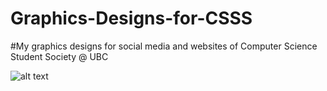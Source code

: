 # Graphics-Designs-for-CSSS
#My graphics designs for social media and websites of Computer Science Student Society @ UBC

![alt text](https://raw.githubusercontent.com/superzzp/Graphics-Designs-for-CSSS/master/Industry%20Talk.jpg)
